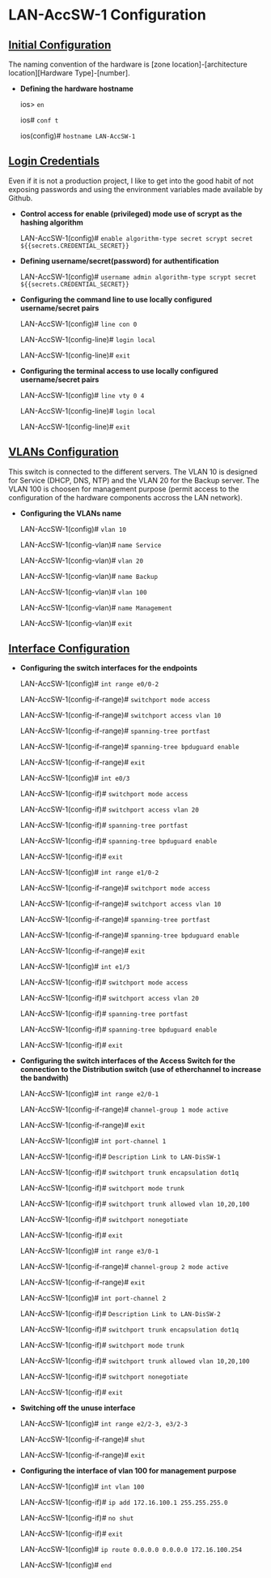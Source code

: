 # LAN-AccSW-1 Configuration

## <ins>Initial Configuration</ins>

The naming convention of the hardware is [zone location]-\[architecture location][Hardware Type]-\[number].

- **Defining the hardware hostname**

    ios> `en`

    ios# `conf t`

    ios(config)# `hostname LAN-AccSW-1`


## <ins>Login Credentials</ins>

Even if it is not a production project, I like to get into the good habit of not exposing passwords and using the environment variables made available by Github.

- **Control access for enable (privileged) mode use of scrypt as the hashing algorithm**

    LAN-AccSW-1(config)# `enable algorithm-type secret scrypt secret ${{secrets.CREDENTIAL_SECRET}}`

- **Defining username/secret(password) for authentification**

    LAN-AccSW-1(config)# `username admin algorithm-type scrypt secret ${{secrets.CREDENTIAL_SECRET}}`

- **Configuring the command line to use locally configured username/secret pairs**

    LAN-AccSW-1(config)# `line con 0`

    LAN-AccSW-1(config-line)# `login local`

    LAN-AccSW-1(config-line)# `exit`

- **Configuring the terminal access to use locally configured username/secret pairs**

    LAN-AccSW-1(config)# `line vty 0 4`

    LAN-AccSW-1(config-line)# `login local`

    LAN-AccSW-1(config-line)# `exit`

## <ins>VLANs Configuration</ins>

This switch is connected to the different servers. The VLAN 10 is designed for Service (DHCP, DNS, NTP) and the VLAN 20 for the Backup server.
The VLAN 100 is choosen for management purpose (permit access to the configuration of the hardware components accross the LAN network).

-  **Configuring the VLANs name**

    LAN-AccSW-1(config)# `vlan 10`

    LAN-AccSW-1(config-vlan)# `name Service`

    LAN-AccSW-1(config-vlan)# `vlan 20`

    LAN-AccSW-1(config-vlan)# `name Backup`

    LAN-AccSW-1(config-vlan)# `vlan 100`

    LAN-AccSW-1(config-vlan)# `name Management`

    LAN-AccSW-1(config-vlan)# `exit`

## <ins>Interface Configuration</ins>

- **Configuring the switch interfaces for the endpoints**

    LAN-AccSW-1(config)# `int range e0/0-2`

    LAN-AccSW-1(config-if-range)# `switchport mode access`

    LAN-AccSW-1(config-if-range)# `switchport access vlan 10`

    LAN-AccSW-1(config-if-range)# `spanning-tree portfast`

    LAN-AccSW-1(config-if-range)# `spanning-tree bpduguard enable`

    LAN-AccSW-1(config-if-range)# `exit`

    LAN-AccSW-1(config)# `int e0/3`

    LAN-AccSW-1(config-if)# `switchport mode access`

    LAN-AccSW-1(config-if)# `switchport access vlan 20`

    LAN-AccSW-1(config-if)# `spanning-tree portfast`

    LAN-AccSW-1(config-if)# `spanning-tree bpduguard enable`

    LAN-AccSW-1(config-if)# `exit`

    LAN-AccSW-1(config)# `int range e1/0-2`

    LAN-AccSW-1(config-if-range)# `switchport mode access`

    LAN-AccSW-1(config-if-range)# `switchport access vlan 10`

    LAN-AccSW-1(config-if-range)# `spanning-tree portfast`

    LAN-AccSW-1(config-if-range)# `spanning-tree bpduguard enable`

    LAN-AccSW-1(config-if-range)# `exit`

    LAN-AccSW-1(config)# `int e1/3`

    LAN-AccSW-1(config-if)# `switchport mode access`

    LAN-AccSW-1(config-if)# `switchport access vlan 20`

    LAN-AccSW-1(config-if)# `spanning-tree portfast`

    LAN-AccSW-1(config-if)# `spanning-tree bpduguard enable`

    LAN-AccSW-1(config-if)# `exit`

- **Configuring the switch interfaces of the Access Switch for the connection to the Distribution switch (use of etherchannel to increase the bandwith)**

    LAN-AccSW-1(config)# `int range e2/0-1`

    LAN-AccSW-1(config-if-range)# `channel-group 1 mode active`

    LAN-AccSW-1(config-if-range)# `exit`

    LAN-AccSW-1(config)# `int port-channel 1`

    LAN-AccSW-1(config-if)# `Description Link to LAN-DisSW-1`

    LAN-AccSW-1(config-if)# `switchport trunk encapsulation dot1q`

    LAN-AccSW-1(config-if)# `switchport mode trunk`

    LAN-AccSW-1(config-if)# `switchport trunk allowed vlan 10,20,100`

    LAN-AccSW-1(config-if)# `switchport nonegotiate`

    LAN-AccSW-1(config-if)# `exit`

    LAN-AccSW-1(config)# `int range e3/0-1`

    LAN-AccSW-1(config-if-range)# `channel-group 2 mode active`

    LAN-AccSW-1(config-if-range)# `exit`

    LAN-AccSW-1(config)# `int port-channel 2`

    LAN-AccSW-1(config-if)# `Description Link to LAN-DisSW-2`

    LAN-AccSW-1(config-if)# `switchport trunk encapsulation dot1q`

    LAN-AccSW-1(config-if)# `switchport mode trunk`

    LAN-AccSW-1(config-if)# `switchport trunk allowed vlan 10,20,100`

    LAN-AccSW-1(config-if)# `switchport nonegotiate`

    LAN-AccSW-1(config-if)# `exit`

- **Switching off the unuse interface**

    LAN-AccSW-1(config)# `int range e2/2-3, e3/2-3`

    LAN-AccSW-1(config-if-range)# `shut`

    LAN-AccSW-1(config-if-range)# `exit`

- **Configuring the interface of vlan 100 for management purpose**

    LAN-AccSW-1(config)# `int vlan 100`

    LAN-AccSW-1(config-if)# `ip add 172.16.100.1 255.255.255.0`

    LAN-AccSW-1(config-if)# `no shut`

    LAN-AccSW-1(config-if)# `exit`

    LAN-AccSW-1(config)# `ip route 0.0.0.0 0.0.0.0 172.16.100.254`

    LAN-AccSW-1(config)# `end`








